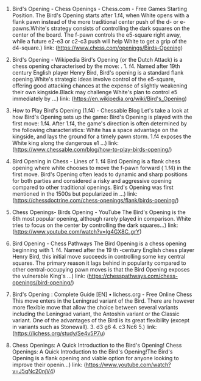 ---
---
1. Bird's Opening - Chess Openings - Chess.com - Free Games
Starting Position. The Bird's Opening starts after 1.f4, when White opens with a flank pawn instead of the more traditional center push of the d- or e-pawns.White's strategy consists of controlling the dark squares on the center of the board. The f-pawn controls the e5-square right away, while a future e2-e3 or c2-c3 push will help White to get a grip of the d4-square.)
link: (https://www.chess.com/openings/Birds-Opening)


2. Bird's Opening - Wikipedia
Bird's Opening (or the Dutch Attack) is a chess opening characterised by the move: . 1. f4. Named after 19th century English player Henry Bird, Bird's opening is a standard flank opening.White's strategic ideas involve control of the e5-square, offering good attacking chances at the expense of slightly weakening their own kingside.Black may challenge White's plan to control e5 immediately by ...)
link: (https://en.wikipedia.org/wiki/Bird's_Opening)


3. How to Play Bird's Opening (1.f4) - Chessable Blog
Let's take a look at how Bird's Opening sets up the game: Bird's Opening is played with the first move: 1.f4. After 1.f4, the game's direction is often determined by the following characteristics: White has a space advantage on the kingside, and lays the ground for a timely pawn storm. 1.f4 exposes the White king along the dangerous e1 ...)
link: (https://www.chessable.com/blog/how-to-play-birds-opening/)


4. Bird Opening in Chess - Lines of 1. f4
Bird Opening is a flank chess opening where white chooses to move the f-pawn forward ( 1.f4) in the first move. Bird's Opening often leads to dynamic and sharp positions for both parties and considered a risky and aggressive opening compared to other traditional openings. Bird's Opening was first mentioned in the 1500s but popularized in ...)
link: (https://chessdoctrine.com/chess-openings/flank/birds-opening/)


5. Chess Openings- Birds Opening - YouTube
The Bird's Opening is the 6th most popular opening, although rarely played in comparison. White tries to focus on the center by controlling the dark squares...)
link: (https://www.youtube.com/watch?v=lg4GX8C_grY)


6. Bird Opening - Chess Pathways
The Bird Opening is a chess opening beginning with 1. f4. Named after the 19 th -century English chess player Henry Bird, this initial move succeeds in controlling some key central squares. The primary reason it lags behind in popularity compared to other central-occupying pawn moves is that the Bird Opening exposes the vulnerable King's ...)
link: (https://chesspathways.com/chess-openings/bird-opening/)


7. Bird's Opening : Complete Guide [EN] • lichess.org - Free Online Chess
This move enters in the Leningrad variant of the Bird. There are however more flexible move that allow the choice between several variants including the Leningrad variant, the Antoshin variant or the Classic variant. One of the advantages of the Bird is its great flexibility (except in variants such as Stonewall). 3. d3 g6 4. c3 Nc6 5.)
link: (https://lichess.org/study/Se4v5P7u)


8. Chess Openings: A Quick Introduction to the Bird's Opening!
Chess Openings: A Quick Introduction to the Bird's Opening!The Bird's Opening is a flank opening and viable option for anyone looking to improve their openin...)
link: (https://www.youtube.com/watch?v=J5qNc20njV4)



